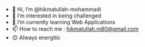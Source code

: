 - 👋 Hi, I’m @hikmatullah-mohammadi
- 👀 I’m interested in being challenged
- 🌱 I’m currently learning Web Applications
- 📫 How to reach me : hikmatullah.m80@gmail.com
- 😊 Always energitic
